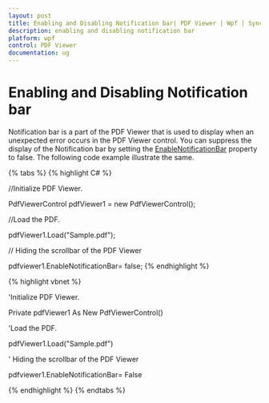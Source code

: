 ```yaml
---
layout: post
title: Enabling and Disabling Notification bar| PDF Viewer | Wpf | Syncfusion
description: enabling and disabling notification bar
platform: wpf
control: PDF Viewer
documentation: ug
---
```


# Enabling and Disabling Notification bar

Notification bar is a part of the PDF Viewer that is used to display when an unexpected error occurs in the PDF Viewer control. You can suppress the display of the Notification bar by setting the [EnableNotificationBar](https://help.syncfusion.com/cr/wpf/Syncfusion.Windows.PdfViewer.PdfViewerControl.html#Syncfusion_Windows_PdfViewer_PdfViewerControl_EnableNotificationBar) property to false. The following code example illustrate the same.

{% tabs %}
{% highlight C# %}

//Initialize PDF Viewer.

PdfViewerControl pdfViewer1 = new PdfViewerControl();



//Load the PDF.

pdfViewer1.Load("Sample.pdf");

// Hiding the scrollbar of the PDF Viewer

pdfviewer1.EnableNotificationBar= false;
{% endhighlight %}


{% highlight vbnet %}

'Initialize PDF Viewer.

Private pdfViewer1 As New PdfViewerControl()



'Load the PDF.

pdfViewer1.Load("Sample.pdf")

' Hiding the scrollbar of the PDF Viewer

pdfviewer1.EnableNotificationBar= False

{% endhighlight %}
{% endtabs %}